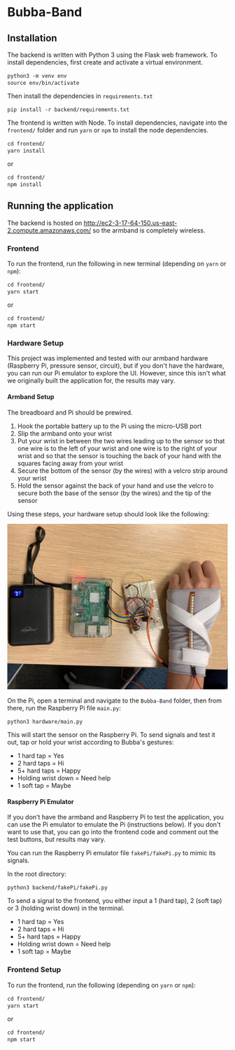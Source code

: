 # **Bubba-Band**

## **Installation**

The backend is written with Python 3 using the Flask web framework. To install
dependencies, first create and activate a virtual environment.
```
python3 -m venv env
source env/bin/activate
```
Then install the dependencies in `requirements.txt`
```
pip install -r backend/requirements.txt
```

The frontend is written with Node. To install dependencies, navigate into the
`frontend/` folder and run `yarn` or `npm` to install the node dependencies.

```
cd frontend/
yarn install
```
or
```
cd frontend/
npm install
```

## **Running the application**

The backend is hosted on http://ec2-3-17-64-150.us-east-2.compute.amazonaws.com/ so the armband is completely wireless.

### **Frontend**

To run the frontend, run the following in  new terminal (depending on `yarn` or `npm`):
```
cd frontend/
yarn start
```
or
```
cd frontend/
npm start
```

### **Hardware Setup**

This project was implemented and tested with our armband hardware (Raspberry Pi, pressure sensor, circuit), but if you don't have the hardware, you can run our Pi emulator to explore the UI. However, since this isn't what we originally built the application for, the results may vary.

#### **Armband Setup**
The breadboard and Pi should be prewired.

1. Hook the portable battery up to the Pi using the micro-USB port
2. Slip the armband onto your wrist
3. Put your wrist in between the two wires leading up to the sensor so that one wire is to the left of your wrist and one wire is to the right of your wrist and so that the sensor is touching the back of your hand with the squares facing away from your wrist
4. Secure the bottom of the sensor (by the wires) with a velcro strip around your wrist 
5. Hold the sensor against the back of your hand and use the velcro to secure both the base of the sensor (by the wires) and the tip of the sensor

Using these steps, your hardware setup should look like the following:

![armband setup](assets/armband_setup.jpg)

On the Pi, open a terminal and navigate to the `Bubba-Band` folder, then from there, run the Raspberry Pi file `main.py`:

```
python3 hardware/main.py
```

This will start the sensor on the Raspberry Pi. To send signals and test it out, tap or hold your wrist according to Bubba's gestures:

- 1 hard tap = Yes
- 2 hard taps = Hi
- 5+ hard taps = Happy
- Holding wrist down = Need help
- 1 soft tap = Maybe

#### **Raspberry Pi Emulator**

If you don't have the armband and Raspberry Pi to test the application, you can use the Pi emulator to emulate the Pi (instructions below). If you don't want to use that, you can go into the frontend code and comment out the test buttons, but results may vary.

You can run the Raspberry Pi emulator file `fakePi/fakePi.py` to mimic its signals.

In the root directory:
```
python3 backend/fakePi/fakePi.py
```

To send a signal to the frontend, you either input a 1 (hard tap), 2 (soft tap) or 3 (holding wrist down) in the terminal.

- 1 hard tap = Yes
- 2 hard taps = Hi
- 5+ hard taps = Happy
- Holding wrist down = Need help
- 1 soft tap = Maybe

### **Frontend Setup**

To run the frontend, run the following (depending on `yarn` or `npm`):
```
cd frontend/
yarn start
```
or
```
cd frontend/
npm start
```

